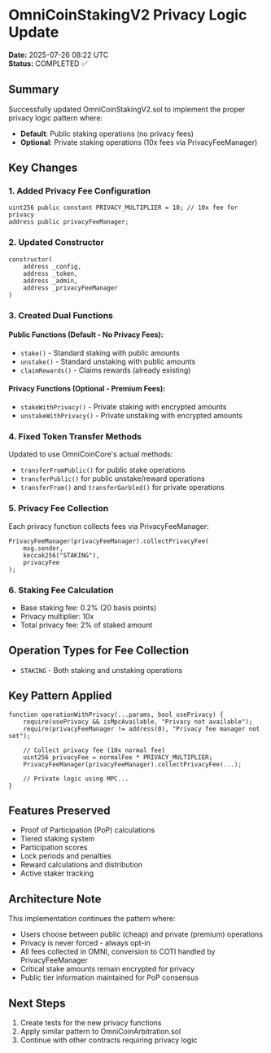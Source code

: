 # OmniCoinStakingV2 Privacy Logic Update

**Date:** 2025-07-26 08:22 UTC  
**Status:** COMPLETED ✅

## Summary

Successfully updated OmniCoinStakingV2.sol to implement the proper privacy logic pattern where:
- **Default**: Public staking operations (no privacy fees)
- **Optional**: Private staking operations (10x fees via PrivacyFeeManager)

## Key Changes

### 1. Added Privacy Fee Configuration
```solidity
uint256 public constant PRIVACY_MULTIPLIER = 10; // 10x fee for privacy
address public privacyFeeManager;
```

### 2. Updated Constructor
```solidity
constructor(
    address _config,
    address _token,
    address _admin,
    address _privacyFeeManager
)
```

### 3. Created Dual Functions

#### Public Functions (Default - No Privacy Fees):
- `stake()` - Standard staking with public amounts
- `unstake()` - Standard unstaking with public amounts
- `claimRewards()` - Claims rewards (already existing)

#### Privacy Functions (Optional - Premium Fees):
- `stakeWithPrivacy()` - Private staking with encrypted amounts
- `unstakeWithPrivacy()` - Private unstaking with encrypted amounts

### 4. Fixed Token Transfer Methods
Updated to use OmniCoinCore's actual methods:
- `transferFromPublic()` for public stake operations
- `transferPublic()` for public unstake/reward operations
- `transferFrom()` and `transferGarbled()` for private operations

### 5. Privacy Fee Collection
Each privacy function collects fees via PrivacyFeeManager:
```solidity
PrivacyFeeManager(privacyFeeManager).collectPrivacyFee(
    msg.sender,
    keccak256("STAKING"),
    privacyFee
);
```

### 6. Staking Fee Calculation
- Base staking fee: 0.2% (20 basis points)
- Privacy multiplier: 10x
- Total privacy fee: 2% of staked amount

## Operation Types for Fee Collection
- `STAKING` - Both staking and unstaking operations

## Key Pattern Applied
```solidity
function operationWithPrivacy(...params, bool usePrivacy) {
    require(usePrivacy && isMpcAvailable, "Privacy not available");
    require(privacyFeeManager != address(0), "Privacy fee manager not set");
    
    // Collect privacy fee (10x normal fee)
    uint256 privacyFee = normalFee * PRIVACY_MULTIPLIER;
    PrivacyFeeManager(privacyFeeManager).collectPrivacyFee(...);
    
    // Private logic using MPC...
}
```

## Features Preserved
- Proof of Participation (PoP) calculations
- Tiered staking system
- Participation scores
- Lock periods and penalties
- Reward calculations and distribution
- Active staker tracking

## Architecture Note
This implementation continues the pattern where:
- Users choose between public (cheap) and private (premium) operations
- Privacy is never forced - always opt-in
- All fees collected in OMNI, conversion to COTI handled by PrivacyFeeManager
- Critical stake amounts remain encrypted for privacy
- Public tier information maintained for PoP consensus

## Next Steps
1. Create tests for the new privacy functions
2. Apply similar pattern to OmniCoinArbitration.sol
3. Continue with other contracts requiring privacy logic